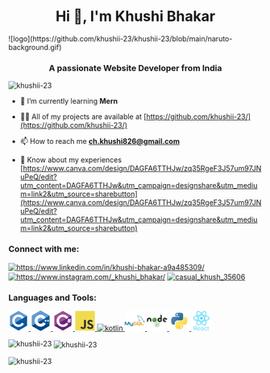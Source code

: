 <h1 align="center">Hi 👋, I'm Khushi Bhakar</h1>
![logo](https://github.com/khushii-23/khushii-23/blob/main/naruto-background.gif)
<h3 align="center">A passionate Website Developer from India</h3>

<p align="left"> <img src="https://komarev.com/ghpvc/?username=khushii-23&label=Profile%20views&color=0e75b6&style=flat" alt="khushii-23" /> </p>

- 🌱 I’m currently learning **Mern**

- 👨‍💻 All of my projects are available at [https://github.com/khushii-23/](https://github.com/khushii-23/)

- 📫 How to reach me **ch.khushi826@gmail.com**

- 📄 Know about my experiences [https://www.canva.com/design/DAGFA6TTHJw/zq35RgeF3J57um97JNuPeQ/edit?utm_content=DAGFA6TTHJw&utm_campaign=designshare&utm_medium=link2&utm_source=sharebutton](https://www.canva.com/design/DAGFA6TTHJw/zq35RgeF3J57um97JNuPeQ/edit?utm_content=DAGFA6TTHJw&utm_campaign=designshare&utm_medium=link2&utm_source=sharebutton)

<h3 align="left">Connect with me:</h3>
<p align="left">
<a href="https://linkedin.com/in/https://www.linkedin.com/in/khushi-bhakar-a9a485309/" target="blank"><img align="center" src="https://raw.githubusercontent.com/rahuldkjain/github-profile-readme-generator/master/src/images/icons/Social/linked-in-alt.svg" alt="https://www.linkedin.com/in/khushi-bhakar-a9a485309/" height="30" width="40" /></a>
<a href="https://instagram.com/https://www.instagram.com/_khushi_bhakar/" target="blank"><img align="center" src="https://raw.githubusercontent.com/rahuldkjain/github-profile-readme-generator/master/src/images/icons/Social/instagram.svg" alt="https://www.instagram.com/_khushi_bhakar/" height="30" width="40" /></a>
<a href="https://discord.gg/casual_khush_35606" target="blank"><img align="center" src="https://raw.githubusercontent.com/rahuldkjain/github-profile-readme-generator/master/src/images/icons/Social/discord.svg" alt="casual_khush_35606" height="30" width="40" /></a>
</p>

<h3 align="left">Languages and Tools:</h3>
<p align="left"> <a href="https://www.cprogramming.com/" target="_blank" rel="noreferrer"> <img src="https://raw.githubusercontent.com/devicons/devicon/master/icons/c/c-original.svg" alt="c" width="40" height="40"/> </a> <a href="https://www.w3schools.com/cpp/" target="_blank" rel="noreferrer"> <img src="https://raw.githubusercontent.com/devicons/devicon/master/icons/cplusplus/cplusplus-original.svg" alt="cplusplus" width="40" height="40"/> </a> <a href="https://www.w3schools.com/cs/" target="_blank" rel="noreferrer"> <img src="https://raw.githubusercontent.com/devicons/devicon/master/icons/csharp/csharp-original.svg" alt="csharp" width="40" height="40"/> </a> <a href="https://developer.mozilla.org/en-US/docs/Web/JavaScript" target="_blank" rel="noreferrer"> <img src="https://raw.githubusercontent.com/devicons/devicon/master/icons/javascript/javascript-original.svg" alt="javascript" width="40" height="40"/> </a> <a href="https://kotlinlang.org" target="_blank" rel="noreferrer"> <img src="https://www.vectorlogo.zone/logos/kotlinlang/kotlinlang-icon.svg" alt="kotlin" width="40" height="40"/> </a> <a href="https://www.mysql.com/" target="_blank" rel="noreferrer"> <img src="https://raw.githubusercontent.com/devicons/devicon/master/icons/mysql/mysql-original-wordmark.svg" alt="mysql" width="40" height="40"/> </a> <a href="https://nodejs.org" target="_blank" rel="noreferrer"> <img src="https://raw.githubusercontent.com/devicons/devicon/master/icons/nodejs/nodejs-original-wordmark.svg" alt="nodejs" width="40" height="40"/> </a> <a href="https://www.python.org" target="_blank" rel="noreferrer"> <img src="https://raw.githubusercontent.com/devicons/devicon/master/icons/python/python-original.svg" alt="python" width="40" height="40"/> </a> <a href="https://reactjs.org/" target="_blank" rel="noreferrer"> <img src="https://raw.githubusercontent.com/devicons/devicon/master/icons/react/react-original-wordmark.svg" alt="react" width="40" height="40"/> </a> </p>

<p><img align="left" src="https://github-readme-stats.vercel.app/api/top-langs?username=khushii-23&show_icons=true&locale=en&layout=compact" alt="khushii-23" /></p>

<p>&nbsp;<img align="center" src="https://github-readme-stats.vercel.app/api?username=khushii-23&show_icons=true&locale=en" alt="khushii-23" /></p>

<p><img align="center" src="https://github-readme-streak-stats.herokuapp.com/?user=khushii-23&" alt="khushii-23" /></p>

